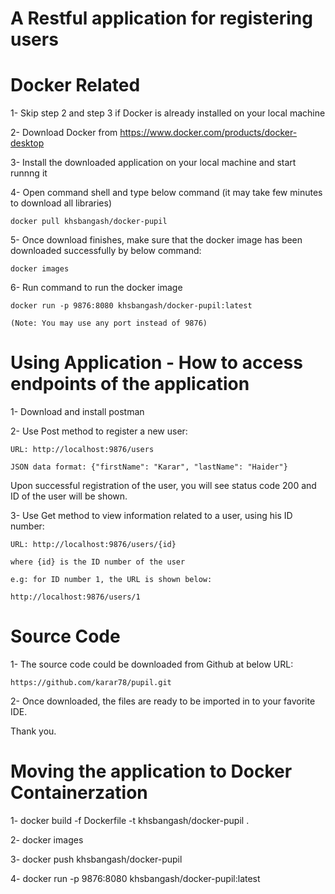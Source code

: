 
# A Restful application for registering users

# Docker Related
1- Skip step 2 and step 3 if Docker is already installed on your local machine

2- Download Docker from https://www.docker.com/products/docker-desktop

3- Install the downloaded application on your local machine and start runnng it

4- Open command shell and type below command (it may take few minutes to download all libraries)

	docker pull khsbangash/docker-pupil

5- Once download finishes, make sure that the docker image has been downloaded successfully by below command:

	docker images

6- Run command to run the docker image

	docker run -p 9876:8080 khsbangash/docker-pupil:latest
	
	(Note: You may use any port instead of 9876)


# Using Application - How to access endpoints of the application
1- Download and install postman 

2- Use Post method to register a new user:

	URL: http://localhost:9876/users
	
	JSON data format: {"firstName": "Karar", "lastName": "Haider"}
	
Upon successful registration of the user, you will see status code 200 and ID of the user will be shown.

3- Use Get method to view information related to a user, using his ID number:

	URL: http://localhost:9876/users/{id}
	
	where {id} is the ID number of the user
	
	e.g: for ID number 1, the URL is shown below:
	
	http://localhost:9876/users/1
	

# Source Code
1- The source code could be downloaded from Github at below URL:

	https://github.com/karar78/pupil.git
	
2- Once downloaded, the files are ready to be imported in to your favorite IDE.

Thank you.

# Moving the application to Docker Containerzation
1- docker build -f Dockerfile -t khsbangash/docker-pupil .

2- docker images

3- docker push khsbangash/docker-pupil

4- docker run -p 9876:8080 khsbangash/docker-pupil:latest

